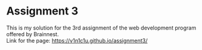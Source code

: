 # Assignment 3

This is my solution for the 3rd assignment of the web development program offered by Brainnest. <br>
Link for the page: https://v1n1c1u.github.io/assignment3/